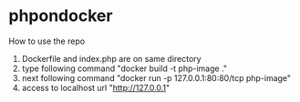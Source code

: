 # phpondocker

How to use the repo
1. Dockerfile and index.php are on same directory
2. type following command "docker build -t php-image ."
3. next following command "docker run -p 127.0.0.1:80:80/tcp php-image"
4. access to localhost url "http://127.0.0.1"
